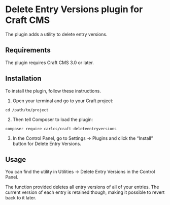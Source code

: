 # Delete Entry Versions plugin for Craft CMS

The plugin adds a utility to delete entry versions.

## Requirements

The plugin requires Craft CMS 3.0 or later.

## Installation

To install the plugin, follow these instructions.

1. Open your terminal and go to your Craft project:

```
cd /path/to/project
```

2. Then tell Composer to load the plugin:

```
composer require carlcs/craft-deleteentryversions
```

3. In the Control Panel, go to Settings → Plugins and click the “Install” button for Delete Entry Versions.

## Usage

You can find the utility in Utilities → Delete Entry Versions in the Control Panel.

The function provided deletes all entry versions of all of your entries. The current version of each entry is retained though, making it possible to revert back to it later.
